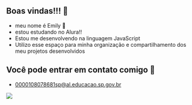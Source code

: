 ## Boas vindas!!! 💙

- meu nome é Emily 💜
- estou estudando no Alura!!
- Estou me desenvolvendo na linguagem JavaScript
- Utilizo esse espaço para minha organização e compartilhamento dos meu projetos desenvolvidos

## Você pode entrar em contato comigo 💮
* 0000108078681sp@al.educacao.sp.gov.br

![](https://media1.tenor.com/m/mRwC6FkfujUAAAAC/ghibli.gif)


<!--
**EmilyAraujoo/EmilyAraujoo** is a ✨ _special_ ✨ repository because its `README.md` (this file) appears on your GitHub profile.

Here are some ideas to get you started:

- 🔭 I’m currently working on ...
- 🌱 I’m currently learning ...
- 👯 I’m looking to collaborate on ...
- 🤔 I’m looking for help with ...
- 💬 Ask me about ...
- 📫 How to reach me: ...
- 😄 Pronouns: ...
- ⚡ Fun fact: ...
-->
